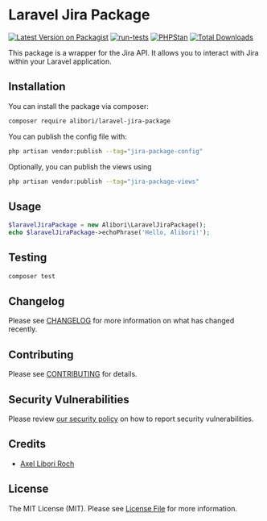 # Laravel Jira Package

[![Latest Version on Packagist](https://img.shields.io/packagist/v/alibori/laravel-jira-package.svg?style=flat-square)](https://packagist.org/packages/alibori/laravel-jira-package)
[![run-tests](https://github.com/alibori/laravel-jira-package/actions/workflows/run-tests.yml/badge.svg)](https://github.com/alibori/laravel-jira-package/actions/workflows/run-tests.yml)
[![PHPStan](https://github.com/alibori/laravel-jira-package/actions/workflows/phpstan.yml/badge.svg)](https://github.com/alibori/laravel-jira-package/actions/workflows/phpstan.yml)
[![Total Downloads](https://img.shields.io/packagist/dt/alibori/laravel-jira-package.svg?style=flat-square)](https://packagist.org/packages/alibori/laravel-jira-package)

This package is a wrapper for the Jira API. It allows you to interact with Jira within your Laravel application.

## Installation

You can install the package via composer:

```bash
composer require alibori/laravel-jira-package
```

You can publish the config file with:

```bash
php artisan vendor:publish --tag="jira-package-config"
```

Optionally, you can publish the views using

```bash
php artisan vendor:publish --tag="jira-package-views"
```

## Usage

```php
$laravelJiraPackage = new Alibori\LaravelJiraPackage();
echo $laravelJiraPackage->echoPhrase('Hello, Alibori!');
```

## Testing

```bash
composer test
```

## Changelog

Please see [CHANGELOG](CHANGELOG.md) for more information on what has changed recently.

## Contributing

Please see [CONTRIBUTING](CONTRIBUTING.md) for details.

## Security Vulnerabilities

Please review [our security policy](../../security/policy) on how to report security vulnerabilities.

## Credits

- [Axel Libori Roch](https://github.com/alibori)

## License

The MIT License (MIT). Please see [License File](LICENSE.md) for more information.
